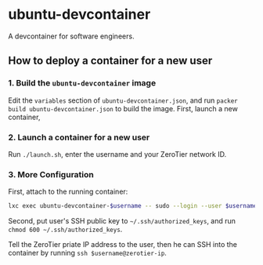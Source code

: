 # ubuntu-devcontainer

A devcontainer for software engineers.

## How to deploy a container for a new user

### 1. Build the `ubuntu-devcontainer` image

Edit the `variables` section of `ubuntu-devcontainer.json`, and run `packer build ubuntu-devcontainer.json` to build the image.
First, launch a new container,

### 2. Launch a container for a new user

Run `./launch.sh`, enter the username and your ZeroTier network ID.

### 3. More Configuration

First, attach to the running container:

```bash
lxc exec ubuntu-devcontainer-$username -- sudo --login --user $username
```

Second, put user's SSH public key to `~/.ssh/authorized_keys`, and run `chmod 600 ~/.ssh/authorized_keys`.

Tell the ZeroTier priate IP address to the user, then he can SSH into the container by running `ssh $username@zerotier-ip`.
